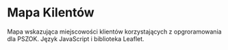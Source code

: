 # Mapa Kilentów
Mapa wskazująca miejscowości klientów korzystających z opgroramowania dla PSZOK. 
Język JavaScript i biblioteka Leaflet.
